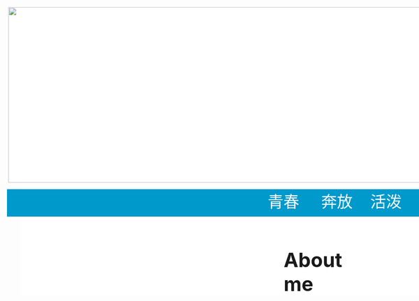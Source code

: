 <!DOCTYPE html PUBLIC "-//W3C//DTD XHTML 1.0 Transitional//EN" "http://www.w3.org/TR/xhtml1/DTD/xhtml1-transitional.dtd">
<html xmlns="http://www.w3.org/1999/xhtml">
<head>
<meta http-equiv="Content-Type" content="text/html; charset=utf-8" />
<title>我的个人主页</title>
 
<style type="text/css">
body {
	margin-left: 0px;
	margin-top: 0px;
}
#aa {
	position: fixed;
	height: 662px;
	width: 1366px;
	background: #FFF;
}
#bb {
	background: #FFF;
	position: absolute;
	height: 401px;
	width: 1398px;
	left: -31px;
	top: 0px;
}
#cc {
	background: #09C;
	position: absolute;
	height: 63px;
	width: 1404px;
	left: -34px;
	top: 418px;
	font-size: 36px;
	color: #FFF;
}
#dd {
	position: absolute;
	height: 124px;
	width: 175px;
	left: 1142px;
	top: 136px;
}
#ee {
	position: absolute;
	height: 295px;
	width: 510px;
	left: 953px;
	top: 70px;
	line-height: 24px;
}
#ff {
	position: absolute;
	height: 66px;
	width: 214px;
	left: 600px;
	top: 553px;
	font-size: 45px;
	font-weight: bold;
}
.gg {
	font-size: 36px;
}
#aa #bb #ee table tr td {
	color: #000;
}
#aa #bb #ee table {
	color: #000;
}
#gg {
	position: absolute;
	height: 161px;
	width: 195px;
	left: 573px;
	top: -55px;
	font-size: 16px;
}
</style>
</head>
 
<body>
<div id="aa">
  <div id="cc">                                                            青春     奔放    活泼    热情&copy;</div>
  <div id="bb">
    <div id="ee">
      <table width="100%" border="0" align="center" cellpadding="0" cellspacing="0">
        <tr>
          <td><hr /></td>
        </tr>
        <tr>
          <td><p>姓名：%%%</p></td>
        </tr>
        <tr>
          <td>性别：男</td>
        </tr>
        <tr>
          <td>年龄：19</td>
        </tr>
        <tr>
          <td>家乡：<a href="http://baike.baidu.com/link?url=ZkJSggcN2Nl7Xe0HaB0hSRrMkIdo-VGCNJWpbPIWNt1-M7xPr4FkF2qdxHGCMz3lT0LdGTsXi5zMtwMWKZ5S3Pz8elmt9ATA1omMMMfTIBSdG430mMTTJk0MyAlQO88B">甘肃省镇原县</a></td>
        </tr>
        <tr>
          <td>就读院校：<a href="http://baike.baidu.com/item/%E5%9B%9B%E5%B7%9D%E5%A4%A7%%A6">**大学</a></td>
        </tr>
        <tr>
          <td>就读专业：<a href="http://baike.baidu.com/item/%E5%BE%AE%E7%94%E7%A7%91%E5%AD%A6%E4%B8%8E%E5%B7%A5%E7%A8%8B%E4%B8%93%E4%B8%9A">微电子科学与工程专业</a></td>
        </tr>
        <tr>
          <td>学生证号：201614#######</td>
        </tr>
        <tr>
          <td>兴趣爱好：听歌，打篮球</td>
        </tr>
        <tr>
          <td>政治面貌：团员</td>
        </tr>
        <tr>
          <td>联系电话：13245676543</td>
        </tr>
        <tr>
          <td>Email:179997256@qq.com</td>
        </tr>
        <tr>
          <td>关键词：学生</td>
        </tr>
        <tr>
          <td> </td>
        </tr>
      </table>
    </div>
    <img src="img/1497103056360.jpg" width="1398" height="403" /></div>
  <div id="ff">
    <div id="gg">
      <p> </p>
      <p> </p>
      <p> </p>
      <p><a href="zhuye.html">回到主页</a></p>
      <form id="form1" name="form1" method="post" action="">
      </form>
    </div>
  About  me</div>
</div>
</body>
</html>

